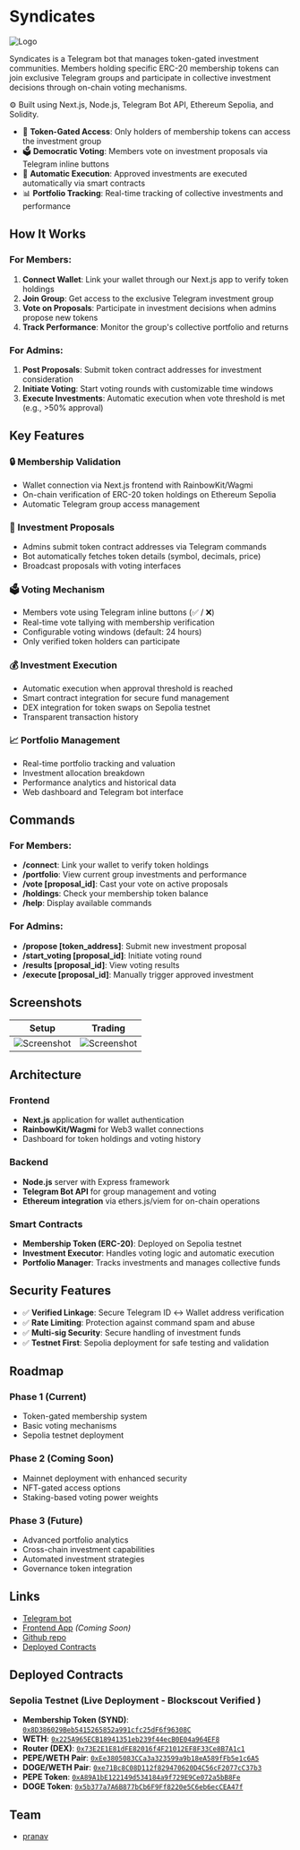 # Syndicates

![Logo](images/logo/image-sync.png)

Syndicates is a Telegram bot that manages token-gated investment communities. Members holding specific ERC-20 membership tokens can join exclusive Telegram groups and participate in collective investment decisions through on-chain voting mechanisms.

⚙️ Built using Next.js, Node.js, Telegram Bot API, Ethereum Sepolia, and Solidity.

- 🔐 **Token-Gated Access**: Only holders of membership tokens can access the investment group
- 🗳️ **Democratic Voting**: Members vote on investment proposals via Telegram inline buttons
- 🚀 **Automatic Execution**: Approved investments are executed automatically via smart contracts
- 📊 **Portfolio Tracking**: Real-time tracking of collective investments and performance

## How It Works

### For Members:

1. **Connect Wallet**: Link your wallet through our Next.js app to verify token holdings
2. **Join Group**: Get access to the exclusive Telegram investment group
3. **Vote on Proposals**: Participate in investment decisions when admins propose new tokens
4. **Track Performance**: Monitor the group's collective portfolio and returns

### For Admins:

1. **Post Proposals**: Submit token contract addresses for investment consideration
2. **Initiate Voting**: Start voting rounds with customizable time windows
3. **Execute Investments**: Automatic execution when vote threshold is met (e.g., >50% approval)

## Key Features

### 🔒 Membership Validation

- Wallet connection via Next.js frontend with RainbowKit/Wagmi
- On-chain verification of ERC-20 token holdings on Ethereum Sepolia
- Automatic Telegram group access management

### 📝 Investment Proposals

- Admins submit token contract addresses via Telegram commands
- Bot automatically fetches token details (symbol, decimals, price)
- Broadcast proposals with voting interfaces

### 🗳️ Voting Mechanism

- Members vote using Telegram inline buttons (✅ / ❌)
- Real-time vote tallying with membership verification
- Configurable voting windows (default: 24 hours)
- Only verified token holders can participate

### 💰 Investment Execution

- Automatic execution when approval threshold is reached
- Smart contract integration for secure fund management
- DEX integration for token swaps on Sepolia testnet
- Transparent transaction history

### 📈 Portfolio Management

- Real-time portfolio tracking and valuation
- Investment allocation breakdown
- Performance analytics and historical data
- Web dashboard and Telegram bot interface

## Commands

### For Members:

- **/connect**: Link your wallet to verify token holdings
- **/portfolio**: View current group investments and performance
- **/vote [proposal_id]**: Cast your vote on active proposals
- **/holdings**: Check your membership token balance
- **/help**: Display available commands

### For Admins:

- **/propose [token_address]**: Submit new investment proposal
- **/start_voting [proposal_id]**: Initiate voting round
- **/results [proposal_id]**: View voting results
- **/execute [proposal_id]**: Manually trigger approved investment

## Screenshots

| Setup                                       | Trading                                     |
| ------------------------------------------- | ------------------------------------------- |
| ![Screenshot](images/screenshots/New-1.png) | ![Screenshot](images/screenshots/New-2.png) |

## Architecture

### Frontend

- **Next.js** application for wallet authentication
- **RainbowKit/Wagmi** for Web3 wallet connections
- Dashboard for token holdings and voting history

### Backend

- **Node.js** server with Express framework
- **Telegram Bot API** for group management and voting
- **Ethereum integration** via ethers.js/viem for on-chain operations

### Smart Contracts

- **Membership Token (ERC-20)**: Deployed on Sepolia testnet
- **Investment Executor**: Handles voting logic and automatic execution
- **Portfolio Manager**: Tracks investments and manages collective funds

## Security Features

- ✅ **Verified Linkage**: Secure Telegram ID ↔ Wallet address verification
- ✅ **Rate Limiting**: Protection against command spam and abuse
- ✅ **Multi-sig Security**: Secure handling of investment funds
- ✅ **Testnet First**: Sepolia deployment for safe testing and validation

## Roadmap

### Phase 1 (Current)

- Token-gated membership system
- Basic voting mechanisms
- Sepolia testnet deployment

### Phase 2 (Coming Soon)

- Mainnet deployment with enhanced security
- NFT-gated access options
- Staking-based voting power weights

### Phase 3 (Future)

- Advanced portfolio analytics
- Cross-chain investment capabilities
- Automated investment strategies
- Governance token integration

## Links

- [Telegram bot](https://t.me/syndicatev2_bot)
- [Frontend App](https://syndicates-app.vercel.app) _(Coming Soon)_
- [Github repo](https://github.com/pranavdaa/tg-token-bot)
- [Deployed Contracts](#deployed-contracts)

## Deployed Contracts

### Sepolia Testnet (Live Deployment - Blockscout Verified )

- **Membership Token (SYND)**: [`0x8D386029Beb5415265852a991cfc25dF6f96308C`](https://eth-sepolia.blockscout.com/address/0x8D386029Beb5415265852a991cfc25dF6f96308C)
- **WETH**: [`0x225A965ECB18941351eb239f44ecB0E04a964EF8`](https://eth-sepolia.blockscout.com/address/0x225A965ECB18941351eb239f44ecB0E04a964EF8)
- **Router (DEX)**: [`0x73E2E1E81dFE82016f4F21012EF8F33Ce8B7A1c1`](https://eth-sepolia.blockscout.com/address/0x73E2E1E81dFE82016f4F21012EF8F33Ce8B7A1c1)
- **PEPE/WETH Pair**: [`0xEe3805083CCa3a323599a9b18eA589fFb5e1c6A5`](https://eth-sepolia.blockscout.com/address/0xEe3805083CCa3a323599a9b18eA589fFb5e1c6A5)
- **DOGE/WETH Pair**: [`0xe71Bc8C08D112f829470620D4C56cF2077cC37b3`](https://eth-sepolia.blockscout.com/address/0xe71Bc8C08D112f829470620D4C56cF2077cC37b3)
- **PEPE Token**: [`0xA89A1bE122149d534184a9f729E9Ce072a5bB8Fe`](https://eth-sepolia.blockscout.com/address/0xA89A1bE122149d534184a9f729E9Ce072a5bB8Fe)
- **DOGE Token**: [`0x5b377a7A6B877bCb6F9Ff8220e5C6eb6ecCEA47f`](https://eth-sepolia.blockscout.com/address/0x5b377a7A6B877bCb6F9Ff8220e5C6eb6ecCEA47f)

## Team

- [pranav](https://x.com/impranavm_)
